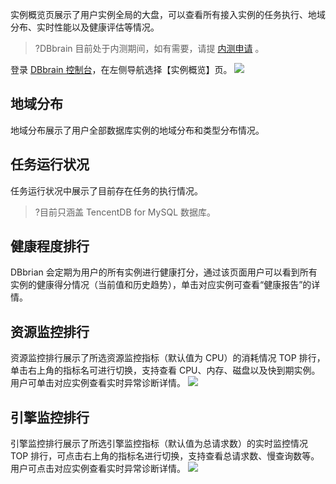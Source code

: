 实例概览页展示了用户实例全局的大盘，可以查看所有接入实例的任务执行、地域分布、实时性能以及健康评估等情况。

>?DBbrain 目前处于内测期间，如有需要，请提 [内测申请](https://cloud.tencent.com/apply/p/hf28d7bu4zw) 。

登录 [DBbrain 控制台](https://console.cloud.tencent.com/dbbrain/analysis)，在左侧导航选择【实例概览】页。
![](https://main.qcloudimg.com/raw/2bc66bd6663ccd3490c1dab218b1fdd3.png)

## 地域分布
地域分布展示了用户全部数据库实例的地域分布和类型分布情况。

## 任务运行状况
任务运行状况中展示了目前存在任务的执行情况。
>?目前只涵盖 TencentDB for MySQL 数据库。

## 健康程度排行
DBbrian 会定期为用户的所有实例进行健康打分，通过该页面用户可以看到所有实例的健康得分情况（当前值和历史趋势），单击对应实例可查看“健康报告”的详情。

## 资源监控排行
资源监控排行展示了所选资源监控指标（默认值为 CPU）的消耗情况 TOP 排行，单击右上角的指标名可进行切换，支持查看 CPU、内存、磁盘以及快到期实例。用户可单击对应实例查看实时异常诊断详情。
![](https://main.qcloudimg.com/raw/aff64cba2cbf6dbbe730e34f760a13cc.png)

## 引擎监控排行
引擎监控排行展示了所选引擎监控指标（默认值为总请求数）的实时监控情况 TOP 排行，可点击右上角的指标名进行切换，支持查看总请求数、慢查询数等。用户可点击对应实例查看实时异常诊断详情。
![](https://main.qcloudimg.com/raw/c59f123c6db5cd635bb4a35a1129213c.png)
